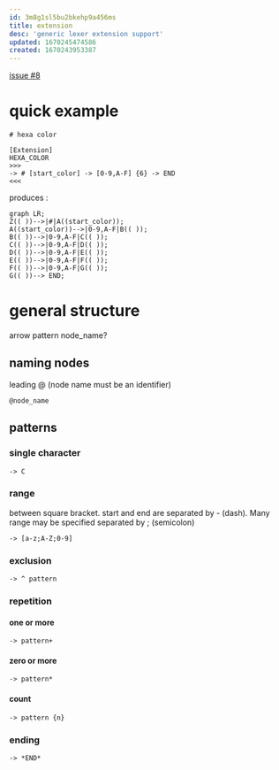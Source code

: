 ```yaml
---
id: 3m8g1sl5bu2bkehp9a456ms
title: extension
desc: 'generic lexer extension support'
updated: 1670245474586
created: 1670243953387
---
```



[issue #8](https://github.com/b3b00/cslycli/issues/8)

# quick example

```
# hexa color 

[Extension]
HEXA_COLOR 
>>>
-> # [start_color] -> [0-9,A-F] {6} -> END
<<<
```
produces :

```mermaid
graph LR;
Z(( ))-->|#|A((start_color));
A((start_color))-->|0-9,A-F|B(( ));
B(( ))-->|0-9,A-F|C(( ));
C(( ))-->|0-9,A-F|D(( ));
D(( ))-->|0-9,A-F|E(( ));
E(( ))-->|0-9,A-F|F(( ));
F(( ))-->|0-9,A-F|G(( ));
G(( ))--> END;
```

# general structure

arrow pattern node_name?


## naming nodes

leading @ (node name must be an identifier)

```
@node_name
```

## patterns

### single character

```
-> C 
```

### range

between square bracket. start and end are separated by - (dash). Many range may be specified separated by ; (semicolon)

```
-> [a-z;A-Z;0-9]
```

### exclusion

```
-> ^ pattern
```

### repetition

#### one or more

```
-> pattern+
```

#### zero or more

```
-> pattern*
```

#### count

```
-> pattern {n}
```

### ending 

```
-> *END*
```


